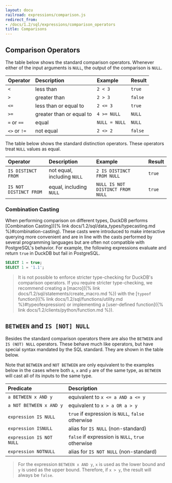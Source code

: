 ```yaml
---
layout: docu
railroad: expressions/comparison.js
redirect_from:
- /docs/1.2/sql/expressions/comparison_operators
title: Comparisons
---
```


## Comparison Operators

<div id="rrdiagram2"></div>

The table below shows the standard comparison operators.
Whenever either of the input arguments is `NULL`, the output of the comparison is `NULL`.

| Operator | Description | Example | Result |
|:---|:---|:---|:---|
| `<` | less than | `2 < 3` | `true` |
| `>` | greater than | `2 > 3` | `false` |
| `<=` | less than or equal to | `2 <= 3` | `true` |
| `>=` | greater than or equal to | `4 >= NULL` | `NULL` |
| `=` or `==` | equal | `NULL = NULL` | `NULL` |
| `<>` or `!=` | not equal | `2 <> 2` | `false` |

The table below shows the standard distinction operators.
These operators treat `NULL` values as equal.

| Operator | Description | Example | Result |
|:---|:---|:---|:-|
| `IS DISTINCT FROM` | not equal, including `NULL` | `2 IS DISTINCT FROM NULL` | `true` |
| `IS NOT DISTINCT FROM` | equal, including `NULL` | `NULL IS NOT DISTINCT FROM NULL` | `true` |

### Combination Casting

When performing comparison on different types, DuckDB performs [Combination Casting]({% link docs/1.2/sql/data_types/typecasting.md %}#combination-casting).
These casts were introduced to make interactive querying more convenient and are in line with the casts performed by several programming languages but are often not compatible with PostgreSQL's behavior. For example, the following expressions evaluate and return `true` in DuckDB but fail in PostgreSQL.

```sql
SELECT 1 = true;
SELECT 1 = '1.1';
```

> It is not possible to enforce stricter type-checking for DuckDB's comparison operators. If you require stricter type-checking, we recommend creating a [macro]({% link docs/1.2/sql/statements/create_macro.md %}) with the [`typeof` function]({% link docs/1.2/sql/functions/utility.md %}#typeofexpression) or implementing a [user-defined function]({% link docs/1.2/clients/python/function.md %}).

## `BETWEEN` and `IS [NOT] NULL`

<div id="rrdiagram1"></div>

Besides the standard comparison operators there are also the `BETWEEN` and `IS (NOT) NULL` operators. These behave much like operators, but have special syntax mandated by the SQL standard. They are shown in the table below.

Note that `BETWEEN` and `NOT BETWEEN` are only equivalent to the examples below in the cases where both `a`, `x` and `y` are of the same type, as `BETWEEN` will cast all of its inputs to the same type.

| Predicate | Description |
|:---|:---|
| `a BETWEEN x AND y` | equivalent to `x <= a AND a <= y` |
| `a NOT BETWEEN x AND y` | equivalent to `x > a OR a > y` |
| `expression IS NULL` | `true` if expression is `NULL`, `false` otherwise |
| `expression ISNULL` | alias for `IS NULL` (non-standard) |
| `expression IS NOT NULL` | `false` if expression is `NULL`, `true` otherwise |
| `expression NOTNULL` | alias for `IS NOT NULL` (non-standard) |

> For the expression `BETWEEN x AND y`, `x` is used as the lower bound and `y` is used as the upper bound. Therefore, if `x > y`, the result will always be `false`.
